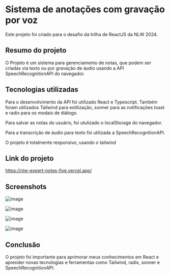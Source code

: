 # Sistema de anotações com gravação por voz

Este projeto foi criado para o desafio da trilha de ReactJS da NLW 2024.

## Resumo do projeto

O Projeto é um sistema para gerenciamento de notas, que podem ser criadas via texto ou por gravação de áudio usando a API SpeechRecognitionAPI do navegador.

## Tecnologias utilizadas

Para o desenvolvimento da API foi utilizado React e Typescript. Também foram utilizados Tailwind para estilização, sonner para as notificações toast e radix para os modais de diálogo.

Para salvar as notas do usuário, foi utulizado o localStorage do navegador.

Para a transcrição de áudio para texto foi utilizada a SpeechRecognitionAPI.

O projeto é totalmente responsivo, usando o tailwind

## Link do projeto

https://nlw-expert-notes-five.vercel.app/

## Screenshots

![image](https://github.com/LucasMtss/nlw-expert-notes/assets/54159333/a8a4a077-b0bf-49c5-996c-8d115c9e3e1f)

![image](https://github.com/LucasMtss/nlw-expert-notes/assets/54159333/12d41632-0c46-4575-a151-481f993bded6)

![image](https://github.com/LucasMtss/nlw-expert-notes/assets/54159333/42e0b903-36fb-4dfd-a356-321e89f6c3e9)

![image](https://github.com/LucasMtss/nlw-expert-notes/assets/54159333/8d2fa7ea-5f65-491b-b576-8847e3c3180b)


## Conclusão

O projeto foi importante para aprimorar meus conhecimentos em React e aprender novas tecnologias e ferramentas como Tailwind, radix, sonner e SpeechRecognitionAPI.
